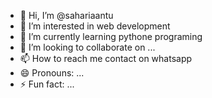 - 👋 Hi, I’m @sahariaantu
- 👀 I’m interested in web development
- 🌱 I’m currently learning pythone programing
- 💞️ I’m looking to collaborate on ...
- 📫 How to reach me contact on whatsapp
- 😄 Pronouns: ...
- ⚡ Fun fact: ...

<!---
sahariaantu/sahariaantu is a ✨ special ✨ repository because its `README.md` (this file) appears on your GitHub profile.
You can click the Preview link to take a look at your changes.
--->
